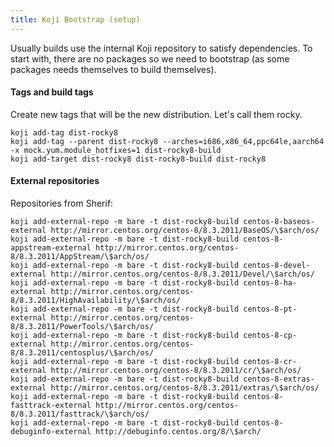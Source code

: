 ```yaml
---
title: Koji Bootstrap (setup)
---
```

Usually builds use the internal Koji repository to satisfy dependencies. To start with, there are no packages so we need to bootstrap (as some packages needs themselves to build themselves).

#### Tags and build tags
Create new tags that will be the new distribution. Let's call them rocky.
```
koji add-tag dist-rocky8
koji add-tag --parent dist-rocky8 --arches=i686,x86_64,ppc64le,aarch64 -x mock.yum.module_hotfixes=1 dist-rocky8-build
koji add-target dist-rocky8 dist-rocky8-build dist-rocky8
```

#### External repositories
Repositories from Sherif:
```
koji add-external-repo -m bare -t dist-rocky8-build centos-8-baseos-external http://mirror.centos.org/centos-8/8.3.2011/BaseOS/\$arch/os/
koji add-external-repo -m bare -t dist-rocky8-build centos-8-appstream-external http://mirror.centos.org/centos-8/8.3.2011/AppStream/\$arch/os/
koji add-external-repo -m bare -t dist-rocky8-build centos-8-devel-external http://mirror.centos.org/centos-8/8.3.2011/Devel/\$arch/os/
koji add-external-repo -m bare -t dist-rocky8-build centos-8-ha-external http://mirror.centos.org/centos-8/8.3.2011/HighAvailability/\$arch/os/
koji add-external-repo -m bare -t dist-rocky8-build centos-8-pt-external http://mirror.centos.org/centos-8/8.3.2011/PowerTools/\$arch/os/
koji add-external-repo -m bare -t dist-rocky8-build centos-8-cp-external http://mirror.centos.org/centos-8/8.3.2011/centosplus/\$arch/os/
koji add-external-repo -m bare -t dist-rocky8-build centos-8-cr-external http://mirror.centos.org/centos-8/8.3.2011/cr/\$arch/os/
koji add-external-repo -m bare -t dist-rocky8-build centos-8-extras-external http://mirror.centos.org/centos-8/8.3.2011/extras/\$arch/os/
koji add-external-repo -m bare -t dist-rocky8-build centos-8-fasttrack-external http://mirror.centos.org/centos-8/8.3.2011/fasttrack/\$arch/os/
koji add-external-repo -m bare -t dist-rocky8-build centos-8-debuginfo-external http://debuginfo.centos.org/8/\$arch/
```
